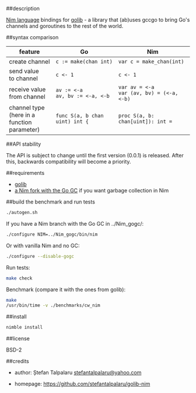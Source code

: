 ##description

[Nim language][1] bindings for [golib][2] - a library that (ab)uses gccgo to bring Go's channels and goroutines to the rest of the world.

##syntax comparison

| feature | Go | Nim |
|---------|----|-----|
| create channel | ``` c := make(chan int) ``` | ``` var c = make_chan(int) ``` |
| send value <br> to channel | ``` c <- 1 ``` | ``` c <- 1 ``` |
| receive value <br> from channel | ``` av := <-a ``` <br> ``` av, bv := <-a, <-b ``` | ``` var av = <-a ``` <br> ``` var (av, bv) = (<-a, <-b) ``` |
| channel type <br> (here in a function <br> parameter) | ``` func S(a, b chan uint) int { ``` | ``` proc S(a, b: chan[uint]): int = ``` |
 

##API stability

The API is subject to change until the first version (0.0.1) is released. After this, backwards compatibility will become a priority.

##requirements

- [golib][2]
- [a Nim fork with the Go GC][3] if you want garbage collection in Nim

##build the benchmark and run tests

```sh
./autogen.sh
```
If you have a Nim branch with the Go GC in ../Nim\_gogc/:
```sh
./configure NIM=../Nim_gogc/bin/nim
```
Or with vanilla Nim and no GC:
```sh
./configure --disable-gogc
```
Run tests:
```sh
make check
```
Benchmark (compare it with the ones from golib):
```sh
make
/usr/bin/time -v ./benchmarks/cw_nim
```

##install

```sh
nimble install
```

##license

BSD-2

##credits

- author: Ștefan Talpalaru <stefantalpalaru@yahoo.com>

- homepage: https://github.com/stefantalpalaru/golib-nim


[1]: http://nim-lang.org/
[2]: https://github.com/stefantalpalaru/golib
[3]: https://github.com/stefantalpalaru/Nim

